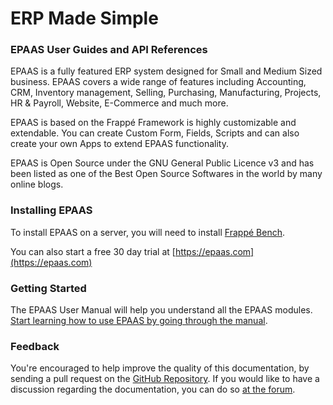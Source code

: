 # ERP Made Simple

### EPAAS User Guides and API References

EPAAS is a fully featured ERP system designed for Small and Medium Sized
business. EPAAS covers a wide range of features including Accounting, CRM,
Inventory management, Selling, Purchasing, Manufacturing, Projects, HR &
Payroll, Website, E-Commerce and much more.

EPAAS is based on the Frappé Framework is highly customizable and extendable.
You can create Custom Form, Fields, Scripts and can also create your own Apps
to extend EPAAS functionality.

EPAAS is Open Source under the GNU General Public Licence v3 and has been
listed as one of the Best Open Source Softwares in the world by many online
blogs.

### Installing EPAAS

To install EPAAS on a server, you will need to install [Frappé Bench](https://github.com/dataent/bench).

You can also start a free 30 day trial at [https://epaas.com](https://epaas.com)

### Getting Started

The EPAAS User Manual will help you understand all the EPAAS modules. [Start learning how to use EPAAS by going through the manual](/docs/user/manual).

### Feedback

You're encouraged to help improve the quality of this documentation, by sending a pull request on the [GitHub Repository](https://github.com/dataent/epaas). If you would like to have a discussion regarding the documentation, you can do so [at the forum](https://discuss.epaas.com).
